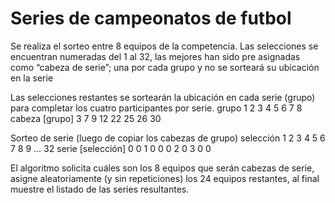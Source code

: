 # Series de campeonatos de futbol

Se realiza el sorteo entre 8 equipos de la competencia. Las selecciones se encuentran numeradas del 1 al 32, las mejores han sido pre asignadas como “cabeza de serie”; una por cada grupo y no se sorteará su ubicación en la serie

Las selecciones restantes se sortearán la ubicación en cada serie (grupo) para completar los cuatro participantes por serie.
grupo 	1 	2 	3 	4 	5 	6 	7 	8
cabeza [grupo] 	3 	7 	9 	12 	22 	25 	26 	30

Sorteo de serie (luego de copiar los cabezas de grupo)
selección 	1 	2 	3 	4 	5 	6 	7 	8 	9 	… 	32
serie [selección] 	0 	0 	1 	0 	0 	0 	2 	0 	3 	0 	0

El algoritmo solicita cuáles son los 8 equipos que serán cabezas de serie, asigne aleatoriamente (y sin repeticiones) los 24 equipos restantes, al final muestre el listado de las series resultantes.
